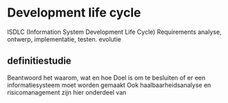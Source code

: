 # Development life cycle
ISDLC (Information System Development Life Cycle)
Requirements analyse, ontwerp, implementatie, testen. evolutie

## definitiestudie
Beantwoord het waarom, wat en hoe
Doel is om te besluiten of er een informatiesysteem moet worden gemaakt
Ook haalbaarheidsanalyse en risicomanagement zijn hier onderdeel van
